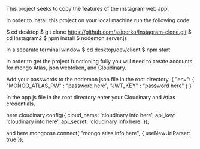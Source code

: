 This project seeks to copy the features of the instagram web app.

In order to install this project on your local machine run the following code.

$ cd desktop $ git clone https://github.com/ssiperko/Instagram-clone.git $ cd Instagram2 $ npm install $ nodemon server.js

In a separate terminal window $ cd desktop/dev/client $ npm start

In order to get the project functioning fully you will need to create accounts for mongo Atlas, json webtoken, and Cloudinary.

Add your passwords to the nodemon.json file in the root directory. { "env": { "MONGO_ATLAS_PW" : "password here", "JWT_KEY" : "password here" } }

In the app.js file in the root directory enter your Cloudinary and Atlas credentials.

here cloudinary.config({ cloud_name: 'cloudinary info here', api_key: 'cloudinary info here', api_secret: 'cloudinary info here' });

and here mongoose.connect( "mongo atlas info here", { useNewUrlParser: true });
